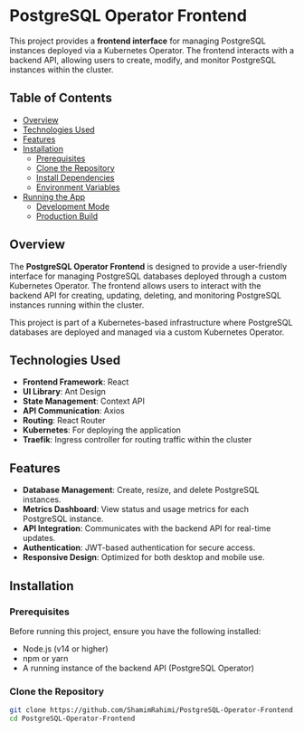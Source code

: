 # PostgreSQL Operator Frontend

This project provides a **frontend interface** for managing PostgreSQL instances deployed via a Kubernetes Operator. The frontend interacts with a backend API, allowing users to create, modify, and monitor PostgreSQL instances within the cluster.

## Table of Contents

- [Overview](#overview)
- [Technologies Used](#technologies-used)
- [Features](#features)
- [Installation](#installation)
  - [Prerequisites](#prerequisites)
  - [Clone the Repository](#clone-the-repository)
  - [Install Dependencies](#install-dependencies)
  - [Environment Variables](#environment-variables)
- [Running the App](#running-the-app)
  - [Development Mode](#development-mode)
  - [Production Build](#production-build)

## Overview

The **PostgreSQL Operator Frontend** is designed to provide a user-friendly interface for managing PostgreSQL databases deployed through a custom Kubernetes Operator. The frontend allows users to interact with the backend API for creating, updating, deleting, and monitoring PostgreSQL instances running within the cluster.

This project is part of a Kubernetes-based infrastructure where PostgreSQL databases are deployed and managed via a custom Kubernetes Operator.

## Technologies Used

- **Frontend Framework**: React
- **UI Library**: Ant Design
- **State Management**: Context API
- **API Communication**: Axios
- **Routing**: React Router
- **Kubernetes**: For deploying the application
- **Traefik**: Ingress controller for routing traffic within the cluster

## Features

- **Database Management**: Create, resize, and delete PostgreSQL instances.
- **Metrics Dashboard**: View status and usage metrics for each PostgreSQL instance.
- **API Integration**: Communicates with the backend API for real-time updates.
- **Authentication**: JWT-based authentication for secure access.
- **Responsive Design**: Optimized for both desktop and mobile use.

## Installation

### Prerequisites

Before running this project, ensure you have the following installed:

- Node.js (v14 or higher)
- npm or yarn
- A running instance of the backend API (PostgreSQL Operator)

### Clone the Repository

```bash
git clone https://github.com/ShamimRahimi/PostgreSQL-Operator-Frontend.git
cd PostgreSQL-Operator-Frontend
